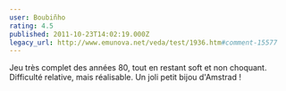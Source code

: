 ```yaml
---
user: Boubiñho
rating: 4.5
published: 2011-10-23T14:02:19.000Z
legacy_url: http://www.emunova.net/veda/test/1936.htm#comment-15577
---
```

Jeu très complet des années 80, tout en restant soft et non choquant.
Difficulté relative, mais réalisable. 
Un joli petit bijou d'Amstrad !